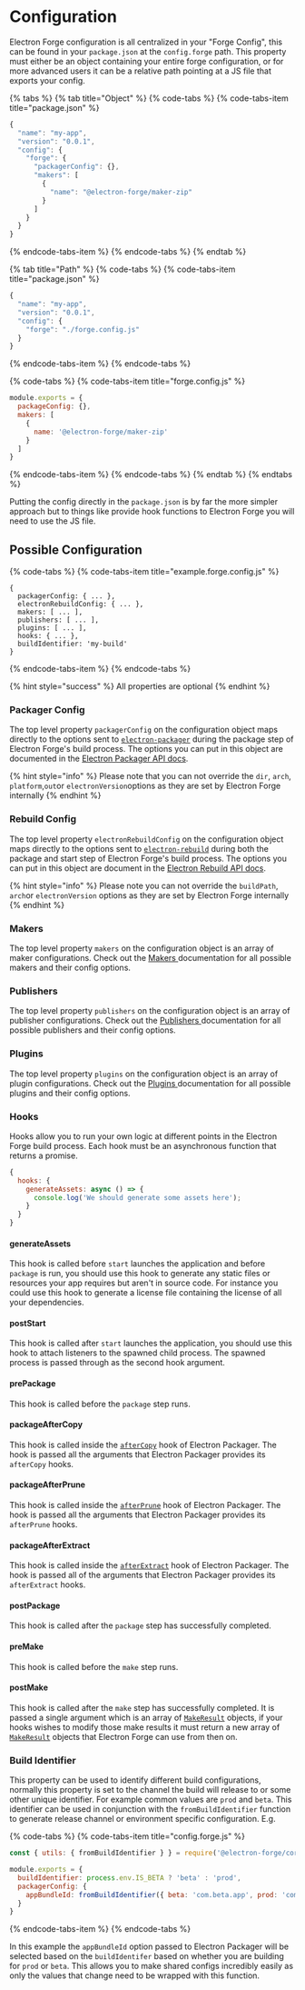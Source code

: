 # Configuration

Electron Forge configuration is all centralized in your "Forge Config", this can be found in your `package.json` at the `config.forge` path.  This property must either be an object containing your entire forge configuration, or for more advanced users it can be a relative path pointing at a JS file that exports your config.

{% tabs %}
{% tab title="Object" %}
{% code-tabs %}
{% code-tabs-item title="package.json" %}
```javascript
{
  "name": "my-app",
  "version": "0.0.1",
  "config": {
    "forge": {
      "packagerConfig": {},
      "makers": [
        {
          "name": "@electron-forge/maker-zip"
        }
      ]
    }
  }
}
```
{% endcode-tabs-item %}
{% endcode-tabs %}
{% endtab %}

{% tab title="Path" %}
{% code-tabs %}
{% code-tabs-item title="package.json" %}
```javascript
{
  "name": "my-app",
  "version": "0.0.1",
  "config": {
    "forge": "./forge.config.js"
  }
}
```
{% endcode-tabs-item %}
{% endcode-tabs %}

{% code-tabs %}
{% code-tabs-item title="forge.config.js" %}
```javascript
module.exports = {
  packageConfig: {},
  makers: [
    {
      name: '@electron-forge/maker-zip'
    }
  ]
}
```
{% endcode-tabs-item %}
{% endcode-tabs %}
{% endtab %}
{% endtabs %}

Putting the config directly in the `package.json` is by far the more simpler approach but to things like provide hook functions to Electron Forge you will need to use the JS file.

## Possible Configuration

{% code-tabs %}
{% code-tabs-item title="example.forge.config.js" %}
```text
{
  packagerConfig: { ... },
  electronRebuildConfig: { ... },
  makers: [ ... ],
  publishers: [ ... ],
  plugins: [ ... ],
  hooks: { ... },
  buildIdentifier: 'my-build'
}
```
{% endcode-tabs-item %}
{% endcode-tabs %}

{% hint style="success" %}
 All properties are optional
{% endhint %}

### Packager Config

The top level property `packagerConfig` on the configuration object maps directly to the options sent to [`electron-packager`](https://github.com/electron-userland/electron-packager) during the package step of Electron Forge's build process.  The options you can put in this object are documented in the [Electron Packager API docs](https://github.com/electron-userland/electron-packager/blob/master/docs/api.md).

{% hint style="info" %}
Please note that you can not override the `dir`, `arch`, `platform`,`out`or `electronVersion`options as they are set by Electron Forge internally
{% endhint %}

### Rebuild Config

The top level property `electronRebuildConfig` on the configuration object maps directly to the options sent to [`electron-rebuild`](https://github.com/electron/electron-rebuild) during both the package and start step of Electron Forge's build process.  The options you can put in this object are document in the [Electron Rebuild API docs](https://github.com/electron/electron-rebuild#how-can-i-integrate-this-into-grunt--gulp--whatever).

{% hint style="info" %}
Please note you can not override the `buildPath`, `arch`or `electronVersion` options as they are set by Electron Forge internally
{% endhint %}

### Makers

The top level property `makers` on the configuration object is an array of maker configurations.  Check out the [Makers ](makers/)documentation for all possible makers and their config options.

### Publishers

The top level property `publishers` on the configuration object is an array of publisher configurations.  Check out the [Publishers ](publishers/)documentation for all possible publishers and their config options.

### Plugins

The top level property `plugins` on the configuration object is an array of plugin configurations.  Check out the [Plugins ](plugins/)documentation for all possible plugins and their config options.

### Hooks

Hooks allow you to run your own logic at different points in the Electron Forge build process.  Each hook must be an asynchronous function that returns a promise.

```javascript
{
  hooks: {
    generateAssets: async () => {
      console.log('We should generate some assets here');
    }
  }
}
```

#### generateAssets

This hook is called before `start` launches the application and before `package` is run, you should use this hook to generate any static files or resources your app requires but aren't in source code.  For instance you could use this hook to generate a license file containing the license of all your dependencies.

#### postStart

This hook is called after `start` launches the application, you should use this hook to attach listeners to the spawned child process.  The spawned process is passed through as the second hook argument.

#### prePackage

This hook is called before the `package` step runs.

#### packageAfterCopy

This hook is called inside the [`afterCopy`](https://github.com/electron-userland/electron-packager/blob/master/docs/api.md#aftercopy) hook of Electron Packager.  The hook is passed all the arguments that Electron Packager provides its `afterCopy` hooks.

#### packageAfterPrune

This hook is called inside the [`afterPrune`](https://github.com/electron-userland/electron-packager/blob/master/docs/api.md#afterprune) hook of Electron Packager.  The hook is passed all the arguments that Electron Packager provides its `afterPrune` hooks.

#### packageAfterExtract

This hook is called inside the [`afterExtract`](https://github.com/electron-userland/electron-packager/blob/master/docs/api.md#afterextract) hook of Electron Packager.  The hook is passed all of the arguments that Electron Packager provides its `afterExtract` hooks.

#### postPackage

This hook is called after the `package` step has successfully completed.

#### preMake

This hook is called before the `make` step runs.

#### postMake

This hook is called after the `make` step has successfully completed.  It is passed a single argument which is an array of [`MakeResult`](http://localhost:5000/utils/types/interfaces/forgemakeresult.html) objects, if your hooks wishes to modify those make results it must return a new array of [`MakeResult`](http://localhost:5000/utils/types/interfaces/forgemakeresult.html) objects that Electron Forge can use from then on.

### Build Identifier

This property can be used to identify different build configurations, normally this property is set to the channel the build will release to or some other unique identifier.  For example common values are `prod` and `beta`.  This identifier can be used in conjunction with the `fromBuildIdentifier` function to generate release channel or environment specific configuration.  E.g.

{% code-tabs %}
{% code-tabs-item title="config.forge.js" %}
```javascript
const { utils: { fromBuildIdentifier } } = require('@electron-forge/core');

module.exports = {
  buildIdentifier: process.env.IS_BETA ? 'beta' : 'prod',
  packagerConfig: {
    appBundleId: fromBuildIdentifier({ beta: 'com.beta.app', prod: 'com.app' })
  }
}
```
{% endcode-tabs-item %}
{% endcode-tabs %}

In this example the `appBundleId` option passed to Electron Packager will be selected based on the `buildIdentifer` based on whether you are building for `prod` or `beta`.  This allows you to make shared configs incredibly easily as only the values that change need to be wrapped with this function.

